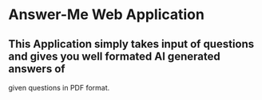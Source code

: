 # Answer-Me Web Application
## This Application simply takes input of questions and gives you well formated AI generated answers of
given questions in PDF format.
